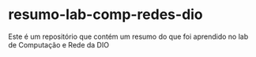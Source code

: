 # resumo-lab-comp-redes-dio
Este é um repositório que contém um resumo do que foi aprendido no lab de Computação e Rede da DIO
